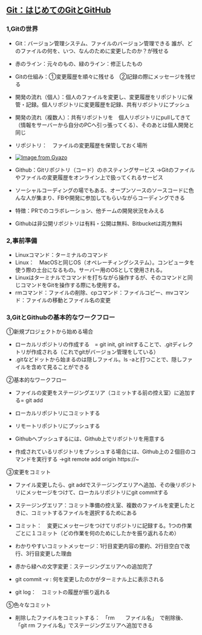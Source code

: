 ## [Git：はじめてのGitとGitHub](https://kakukakujp.udemy.com/course/intro_git/learn/lecture/6449704#overview)
### 1,Gitの世界
- Git：バージョン管理システム、ファイルのバージョン管理できる
誰が、どのファイルの何を、いつ、なんのために変更したのか？が残せる
- 赤のライン：元々のもの、緑のライン：修正したもの
- Gitの仕組み：①変更履歴を順々に残せる　②記録の際にメッセージを残せる

- 開発の流れ（個人）：個人のファイルを変更し、変更履歴をリポジトリに保管・記録。個人リポジトリに変更履歴を記録、共有リポジトリにプッシュ
- 開発の流れ（複数人）：共有リポジトリを　個人リポジトリにpullしてきて（情報をサーバーから自分のPCへ引っ張ってくる）、そのあとは個人開発と同じ
- リポジトリ：　ファイルの変更履歴を保管しておく場所
- [![Image from Gyazo](https://i.gyazo.com/4395c7422055af31bc032e48cc1d2f92.png)](https://gyazo.com/4395c7422055af31bc032e48cc1d2f92)

- Github：Gitリポジトリ（コード）のホスティングサービス
→Gitのファイルやファイルの変更履歴をオンライン上で扱ってくれるサービス
- ソーシャルコーディングの場でもある、オープンソースのソースコードに色んな人が集まり、FBや開発に参加してもらいながらコーディングできる
- 特徴：PRでのコラボレーション、他チームの開発状況をみえる
- Githubは非公開リポジトリは有料・公開は無料、Bitbucketは両方無料

### 2,事前準備
- Linuxコマンド：ターミナルのコマンド
- Linux：　MacOSと同じOS（オペレーチィングシステム）。コンピュータを使う際の土台になるもの。サーバー用のOSとして使用される。
- Linuxはターミナルでコマンドを打ちながら操作するが、そのコマンドと同じコマンドをGitを操作する際にも使用する。
- rmコマンド：ファイルの削除、cpコマンド：ファイルコピー、mvコマンド：ファイルの移動とファイル名の変更

### 3,GitとGithubの基本的なワークフロー
①新規プロジェクトから始める場合
- ローカルリポジトリの作成する　= git init, git initすることで、.gitディレクトリが作成される（これでgitがバージョン管理をしている）
- .gitなどドットから始まるのは隠しファイル。ls -aと打つことで、隠しファイルを含めて見ることができる

②基本的なワークフロー
- ファイルの変更をステージングエリア（コミットする前の控え室）に追加する= git add
- ローカルリポジトリにコミットする
- リモートリポジトリにプッシュする

- Githubへプッシュするには、Github上でリポジトリを用意する
- 作成されているリポジトリをプッシュする場合には、Github上の２個目のコマンドを実行する
→git remote add origin https://~

③変更をコミット
- ファイル変更したら、git addでステージングエリアへ追加、その後リポジトリにメッセージをつけて、ローカルリポジトリにgit commitする
- ステージングエリア：コミット準備の控え室、複数のファイルを変更したときに、コミットするファイルを選択するためにある
- コミット：　変更にメッセージをつけてリポジトリに記録する。1つの作業ごとに１コミット（どの作業を何のためにしたかを振り返れるため）

- わかりやすいコミットメッセージ：1行目変更内容の要約、2行目空白で改行、3行目変更した理由
- 赤から緑への文字変更：ステージングエリアへの追加完了
- git commit -v : 何を変更したのかがターミナル上に表示される
- git log：　コミットの履歴が振り返れる

⑤色々なコミット
- 削除したファイルをコミットする：　「rm　　ファイル名」　で削除後、　　「git rm ファイル名」でステージングエリアへ追加できる
